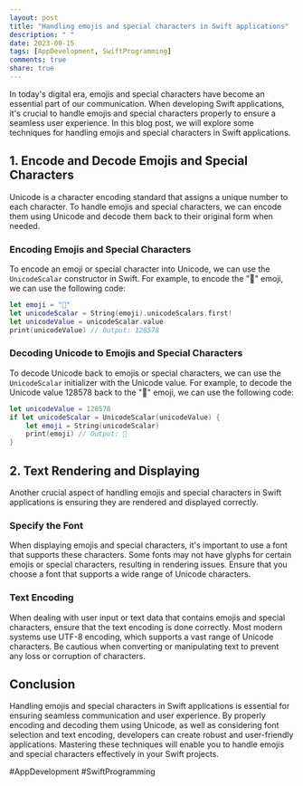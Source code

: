 ```yaml
---
layout: post
title: "Handling emojis and special characters in Swift applications"
description: " "
date: 2023-09-15
tags: [AppDevelopment, SwiftProgramming]
comments: true
share: true
---
```


In today's digital era, emojis and special characters have become an essential part of our communication. When developing Swift applications, it's crucial to handle emojis and special characters properly to ensure a seamless user experience. In this blog post, we will explore some techniques for handling emojis and special characters in Swift applications.

## 1. Encode and Decode Emojis and Special Characters

Unicode is a character encoding standard that assigns a unique number to each character. To handle emojis and special characters, we can encode them using Unicode and decode them back to their original form when needed.

### Encoding Emojis and Special Characters

To encode an emoji or special character into Unicode, we can use the `UnicodeScalar` constructor in Swift. For example, to encode the "🙂" emoji, we can use the following code:

```swift
let emoji = "🙂"
let unicodeScalar = String(emoji).unicodeScalars.first!
let unicodeValue = unicodeScalar.value
print(unicodeValue) // Output: 128578
```

### Decoding Unicode to Emojis and Special Characters

To decode Unicode back to emojis or special characters, we can use the `UnicodeScalar` initializer with the Unicode value. For example, to decode the Unicode value 128578 back to the "🙂" emoji, we can use the following code:

```swift
let unicodeValue = 128578
if let unicodeScalar = UnicodeScalar(unicodeValue) {
    let emoji = String(unicodeScalar)
    print(emoji) // Output: 🙂
}
```

## 2. Text Rendering and Displaying

Another crucial aspect of handling emojis and special characters in Swift applications is ensuring they are rendered and displayed correctly.

### Specify the Font

When displaying emojis and special characters, it's important to use a font that supports these characters. Some fonts may not have glyphs for certain emojis or special characters, resulting in rendering issues. Ensure that you choose a font that supports a wide range of Unicode characters.

### Text Encoding

When dealing with user input or text data that contains emojis and special characters, ensure that the text encoding is done correctly. Most modern systems use UTF-8 encoding, which supports a vast range of Unicode characters. Be cautious when converting or manipulating text to prevent any loss or corruption of characters.

## Conclusion

Handling emojis and special characters in Swift applications is essential for ensuring seamless communication and user experience. By properly encoding and decoding them using Unicode, as well as considering font selection and text encoding, developers can create robust and user-friendly applications. Mastering these techniques will enable you to handle emojis and special characters effectively in your Swift projects.

#AppDevelopment #SwiftProgramming
